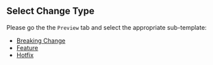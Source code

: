 ## Select Change Type
Please go the the `Preview` tab and select the appropriate sub-template:

* [Breaking Change](?expand=1&template=breaking_change_template.md)
* [Feature](?expand=1&template=feature_template.md)
* [Hotfix](?expand=1&template=hotfix_template.md)